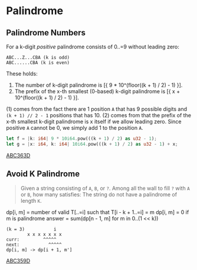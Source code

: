 # Palindrome


## Palindrome Numbers

For a k-digit *positive* palindrome consists of 0..=9 without leading zero:

```
ABC...Z...CBA (k is odd)
ABC......CBA (k is even)
```

These holds:

1. The number of k-digit palindrome is [{ 9 * 10^(floor((k + 1) / 2) - 1) }].
2. The prefix of the x-th smallest (0-based) k-digit palindrome is [{ x + 10^(floor((k + 1) / 2) - 1) }].

(1) comes from the fact there are 1 position `A` that has 9 possible digits and `(k + 1) // 2 - 1` positions that has 10. (2) comes from that the prefix of the x-th smallest k-digit palindrome is x itself if we allow leading zero. Since positive `A` cannot be 0, we simply add 1 to the position `A`.

```rust
let f = |k: i64| 9 * 10i64.pow(((k + 1) / 2) as u32 - 1);
let g = |x: i64, k: i64| 10i64.pow(((k + 1) / 2) as u32 - 1) + x;
```

[ABC363D](https://atcoder.jp/contests/abc363/submissions/55856350)


## Avoid K Palindrome

> Given a string consisting of `A`, `B`, or `?`. 
> Among all the wall to fill `?` with `A` or `B`, how many satisfies:
> The string do not have a palindrome of length `K`.

dp[i, m] = number of valid T[..=i] such that T[i - k + 1..=i] = m
dp[i, m] = 0 if m is palindrome
answer = sum(dp[n - 1, m] for m in 0..(1 << k))

```
(k = 3)           i
        x x x x x x x
curr:         ^^^^^
next:           ^^^^^
dp[i, m] -> dp[i + 1, m']
```

[ABC359D](https://atcoder.jp/contests/abc359/submissions/54874723)